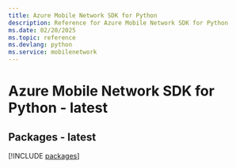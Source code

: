 ```yaml
---
title: Azure Mobile Network SDK for Python
description: Reference for Azure Mobile Network SDK for Python
ms.date: 02/20/2025
ms.topic: reference
ms.devlang: python
ms.service: mobilenetwork
---
```

# Azure Mobile Network SDK for Python - latest
## Packages - latest
[!INCLUDE [packages](mobile-network-index.md)]